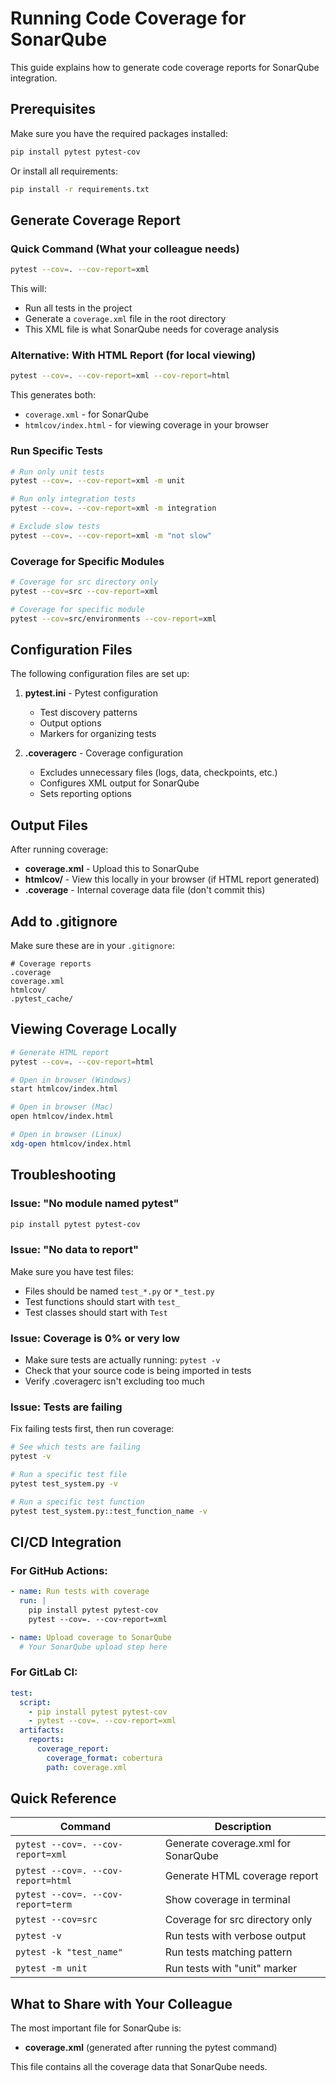 # Running Code Coverage for SonarQube

This guide explains how to generate code coverage reports for SonarQube integration.

## Prerequisites

Make sure you have the required packages installed:

```bash
pip install pytest pytest-cov
```

Or install all requirements:

```bash
pip install -r requirements.txt
```

## Generate Coverage Report

### Quick Command (What your colleague needs)

```bash
pytest --cov=. --cov-report=xml
```

This will:
- Run all tests in the project
- Generate a `coverage.xml` file in the root directory
- This XML file is what SonarQube needs for coverage analysis

### Alternative: With HTML Report (for local viewing)

```bash
pytest --cov=. --cov-report=xml --cov-report=html
```

This generates both:
- `coverage.xml` - for SonarQube
- `htmlcov/index.html` - for viewing coverage in your browser

### Run Specific Tests

```bash
# Run only unit tests
pytest --cov=. --cov-report=xml -m unit

# Run only integration tests
pytest --cov=. --cov-report=xml -m integration

# Exclude slow tests
pytest --cov=. --cov-report=xml -m "not slow"
```

### Coverage for Specific Modules

```bash
# Coverage for src directory only
pytest --cov=src --cov-report=xml

# Coverage for specific module
pytest --cov=src/environments --cov-report=xml
```

## Configuration Files

The following configuration files are set up:

1. **pytest.ini** - Pytest configuration
   - Test discovery patterns
   - Output options
   - Markers for organizing tests

2. **.coveragerc** - Coverage configuration
   - Excludes unnecessary files (logs, data, checkpoints, etc.)
   - Configures XML output for SonarQube
   - Sets reporting options

## Output Files

After running coverage:
- **coverage.xml** - Upload this to SonarQube
- **htmlcov/** - View this locally in your browser (if HTML report generated)
- **.coverage** - Internal coverage data file (don't commit this)

## Add to .gitignore

Make sure these are in your `.gitignore`:

```
# Coverage reports
.coverage
coverage.xml
htmlcov/
.pytest_cache/
```

## Viewing Coverage Locally

```bash
# Generate HTML report
pytest --cov=. --cov-report=html

# Open in browser (Windows)
start htmlcov/index.html

# Open in browser (Mac)
open htmlcov/index.html

# Open in browser (Linux)
xdg-open htmlcov/index.html
```

## Troubleshooting

### Issue: "No module named pytest"
```bash
pip install pytest pytest-cov
```

### Issue: "No data to report"
Make sure you have test files:
- Files should be named `test_*.py` or `*_test.py`
- Test functions should start with `test_`
- Test classes should start with `Test`

### Issue: Coverage is 0% or very low
- Make sure tests are actually running: `pytest -v`
- Check that your source code is being imported in tests
- Verify .coveragerc isn't excluding too much

### Issue: Tests are failing
Fix failing tests first, then run coverage:
```bash
# See which tests are failing
pytest -v

# Run a specific test file
pytest test_system.py -v

# Run a specific test function
pytest test_system.py::test_function_name -v
```

## CI/CD Integration

### For GitHub Actions:

```yaml
- name: Run tests with coverage
  run: |
    pip install pytest pytest-cov
    pytest --cov=. --cov-report=xml

- name: Upload coverage to SonarQube
  # Your SonarQube upload step here
```

### For GitLab CI:

```yaml
test:
  script:
    - pip install pytest pytest-cov
    - pytest --cov=. --cov-report=xml
  artifacts:
    reports:
      coverage_report:
        coverage_format: cobertura
        path: coverage.xml
```

## Quick Reference

| Command | Description |
|---------|-------------|
| `pytest --cov=. --cov-report=xml` | Generate coverage.xml for SonarQube |
| `pytest --cov=. --cov-report=html` | Generate HTML coverage report |
| `pytest --cov=. --cov-report=term` | Show coverage in terminal |
| `pytest --cov=src` | Coverage for src directory only |
| `pytest -v` | Run tests with verbose output |
| `pytest -k "test_name"` | Run tests matching pattern |
| `pytest -m unit` | Run tests with "unit" marker |

## What to Share with Your Colleague

The most important file for SonarQube is:
- **coverage.xml** (generated after running the pytest command)

This file contains all the coverage data that SonarQube needs.

